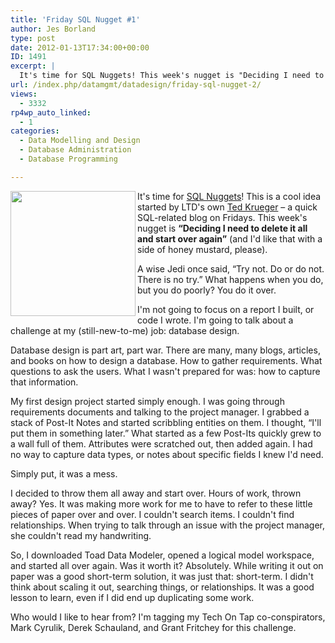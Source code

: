 ```yaml
---
title: 'Friday SQL Nugget #1'
author: Jes Borland
type: post
date: 2012-01-13T17:34:00+00:00
ID: 1491
excerpt: |
  It's time for SQL Nuggets! This week's nugget is "Deciding I need to delete it all and start over again".
url: /index.php/datamgmt/datadesign/friday-sql-nugget-2/
views:
  - 3332
rp4wp_auto_linked:
  - 1
categories:
  - Data Modelling and Design
  - Database Administration
  - Database Programming

---
```

 <img src="/wp-content/uploads/blogs/ITProfessionals/sqlnugget.jpg?mtime=1326466147" alt="" title="" align="left" width="200" height="200" />It's time for [SQL Nuggets][1]! This is a cool idea started by LTD's own [Ted Krueger][2] – a quick SQL-related blog on Fridays. This week's nugget is **“Deciding I need to delete it all and start over again”** (and I'd like that with a side of honey mustard, please). 

A wise Jedi once said, “Try not. Do or do not. There is no try.” What happens when you do, but you do poorly? You do it over. 

I'm not going to focus on a report I built, or code I wrote. I'm going to talk about a challenge at my (still-new-to-me) job: database design. 

Database design is part art, part war. There are many, many blogs, articles, and books on how to design a database. How to gather requirements. What questions to ask the users. What I wasn't prepared for was: how to capture that information. 

My first design project started simply enough. I was going through requirements documents and talking to the project manager. I grabbed a stack of Post-It Notes and started scribbling entities on them. I thought, “I'll put them in something later.” What started as a few Post-Its quickly grew to a wall full of them. Attributes were scratched out, then added again. I had no way to capture data types, or notes about specific fields I knew I'd need. 

Simply put, it was a mess. 

I decided to throw them all away and start over. Hours of work, thrown away? Yes. It was making more work for me to have to refer to these little pieces of paper over and over. I couldn't search items. I couldn't find relationships. When trying to talk through an issue with the project manager, she couldn't read my handwriting. 

So, I downloaded Toad Data Modeler, opened a logical model workspace, and started all over again. Was it worth it? Absolutely. While writing it out on paper was a good short-term solution, it was just that: short-term. I didn't think about scaling it out, searching things, or relationships. It was a good lesson to learn, even if I did end up duplicating some work. 

Who would I like to hear from? I'm tagging my Tech On Tap co-conspirators, Mark Cyrulik, Derek Schauland, and Grant Fritchey for this challenge.

 [1]: /index.php/ITProfessionals/ProfessionalDevelopment/friday-sql-nugget-1
 [2]: /index.php/All/?disp=authdir&author=68